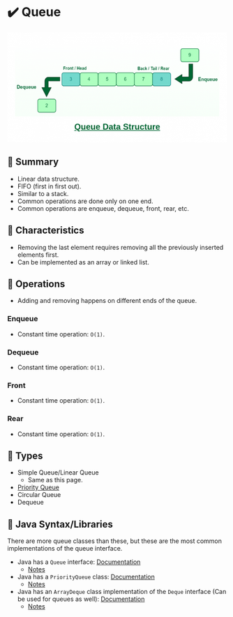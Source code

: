 # :heavy_check_mark: Queue

![Image of a queue](../../../images/data-structures/linear/queue/queue.png)

## :round_pushpin: Summary
- Linear data structure.
- FIFO (first in first out).
- Similar to a stack.
- Common operations are done only on one end.
- Common operations are enqueue, dequeue, front, rear, etc.

## :round_pushpin: Characteristics
- Removing the last element requires removing all the previously inserted elements first.
- Can be implemented as an array or linked list.

## :round_pushpin: Operations
- Adding and removing happens on different ends of the queue.
### Enqueue
- Constant time operation: `O(1)`.

### Dequeue
- Constant time operation: `O(1)`.

### Front
- Constant time operation: `O(1)`.

### Rear
- Constant time operation: `O(1)`.

## :round_pushpin: Types
- Simple Queue/Linear Queue
  - Same as this page.
- [Priority Queue](priority-queue.md)
- Circular Queue
- Dequeue

## :round_pushpin: Java Syntax/Libraries
There are more queue classes than these, but these are the most common implementations of the queue interface.
- Java has a `Queue` interface: [Documentation](https://docs.oracle.com/javase/8/docs/api/java/util/Queue.html)
  - [Notes](java-queue.md)
- Java has a `PriorityQueue` class: [Documentation](https://docs.oracle.com/javase/7/docs/api/java/util/PriorityQueue.html)
  - [Notes](java-priorityqueue.md)
- Java has an `ArrayDeque` class implementation of the `Deque` interface (Can be used for queues as well): [Documentation](https://docs.oracle.com/javase/7/docs/api/java/util/ArrayDeque.html)
  - [Notes](../stack/java-arraydeque.md)
